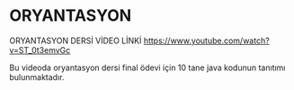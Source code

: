 # ORYANTASYON
ORYANTASYON DERSİ 
VİDEO LİNKİ
https://www.youtube.com/watch?v=ST_0t3emvGc

Bu videoda oryantasyon dersi final ödevi için 10 tane java kodunun tanıtımı bulunmaktadır.
